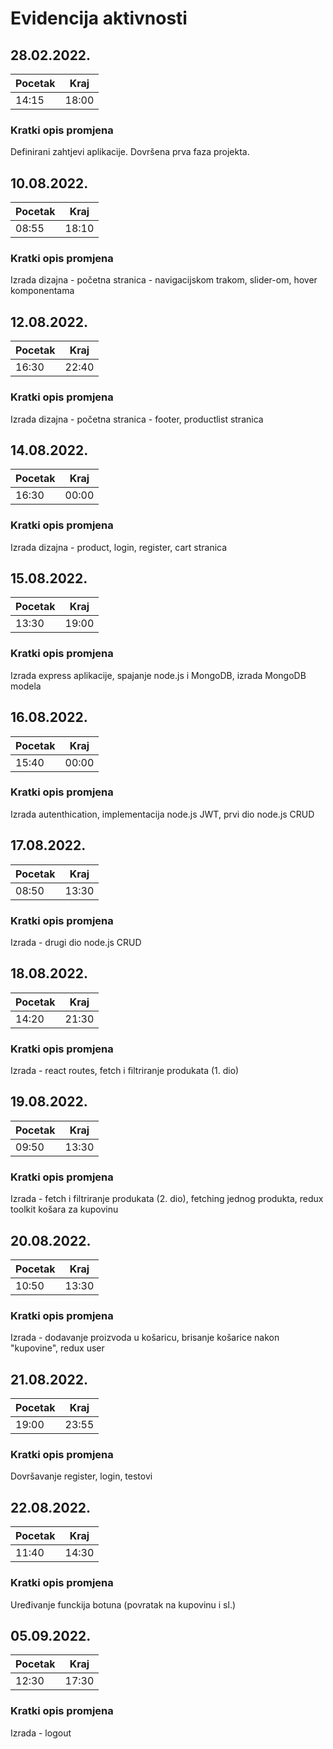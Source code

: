 # Evidencija aktivnosti

## 28.02.2022.

| Pocetak | Kraj  |
| ------- | ----- |
| 14:15   | 18:00 |

### Kratki opis promjena

Definirani zahtjevi aplikacije.
Dovršena prva faza projekta.

## 10.08.2022.

| Pocetak | Kraj  |
| ------- | ----- |
| 08:55   | 18:10 |

### Kratki opis promjena

Izrada dizajna - početna stranica - navigacijskom trakom, slider-om, hover komponentama

## 12.08.2022.

| Pocetak | Kraj  |
| ------- | ----- |
| 16:30   | 22:40 |

### Kratki opis promjena

Izrada dizajna - početna stranica - footer, productlist stranica

## 14.08.2022.

| Pocetak | Kraj  |
| ------- | ----- |
| 16:30   | 00:00 |

### Kratki opis promjena

Izrada dizajna - product, login, register, cart stranica

## 15.08.2022.

| Pocetak | Kraj  |
| ------- | ----- |
| 13:30   | 19:00 |

### Kratki opis promjena

Izrada express aplikacije, spajanje node.js i MongoDB, izrada MongoDB modela

## 16.08.2022.

| Pocetak | Kraj  |
| ------- | ----- |
| 15:40   | 00:00 |

### Kratki opis promjena

Izrada autenthication, implementacija node.js JWT, prvi dio node.js CRUD

## 17.08.2022.

| Pocetak | Kraj  |
| ------- | ----- |
| 08:50   | 13:30 |

### Kratki opis promjena

Izrada - drugi dio node.js CRUD

## 18.08.2022.

| Pocetak | Kraj  |
| ------- | ----- |
| 14:20   | 21:30 |

### Kratki opis promjena

Izrada - react routes, fetch i filtriranje produkata (1. dio)

## 19.08.2022.

| Pocetak | Kraj  |
| ------- | ----- |
| 09:50   | 13:30 |

### Kratki opis promjena

Izrada - fetch i filtriranje produkata (2. dio), fetching jednog produkta, redux toolkit košara za kupovinu

## 20.08.2022.

| Pocetak | Kraj  |
| ------- | ----- |
| 10:50   | 13:30 |

### Kratki opis promjena

Izrada - dodavanje proizvoda u košaricu, brisanje košarice nakon "kupovine", redux user

## 21.08.2022.

| Pocetak | Kraj  |
| ------- | ----- |
| 19:00   | 23:55 |

### Kratki opis promjena

Dovršavanje register, login, testovi

## 22.08.2022.

| Pocetak | Kraj  |
| ------- | ----- |
| 11:40   | 14:30 |

### Kratki opis promjena

Uređivanje funckija botuna (povratak na kupovinu i sl.)

## 05.09.2022.

| Pocetak | Kraj  |
| ------- | ----- |
| 12:30   | 17:30 |

### Kratki opis promjena

Izrada - logout
